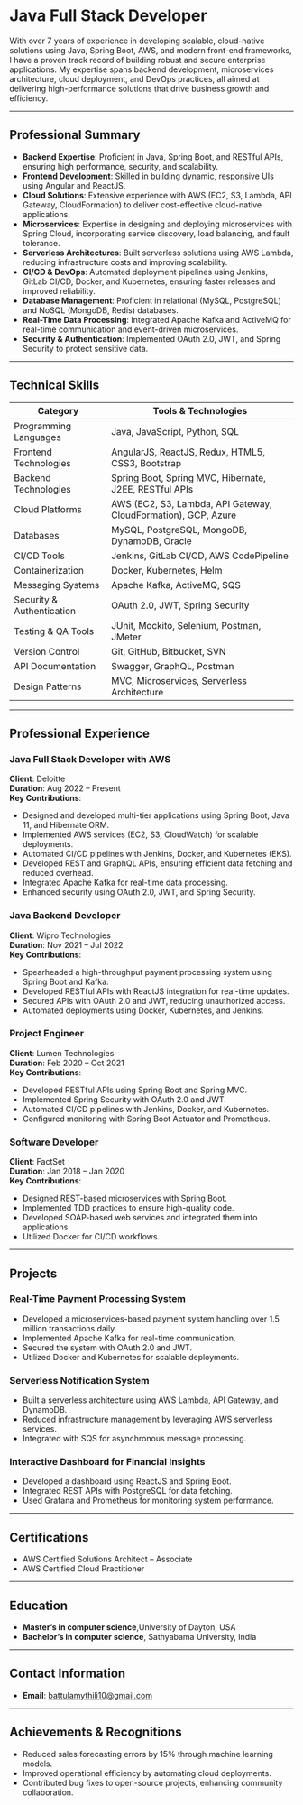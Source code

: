 
# Java Full Stack Developer

With over 7 years of experience in developing scalable, cloud-native solutions using Java, Spring Boot, AWS, and modern front-end frameworks, I have a proven track record of building robust and secure enterprise applications. My expertise spans backend development, microservices architecture, cloud deployment, and DevOps practices, all aimed at delivering high-performance solutions that drive business growth and efficiency.

---

## Professional Summary
- **Backend Expertise**: Proficient in Java, Spring Boot, and RESTful APIs, ensuring high performance, security, and scalability.  
- **Frontend Development**: Skilled in building dynamic, responsive UIs using Angular and ReactJS.  
- **Cloud Solutions**: Extensive experience with AWS (EC2, S3, Lambda, API Gateway, CloudFormation) to deliver cost-effective cloud-native applications.  
- **Microservices**: Expertise in designing and deploying microservices with Spring Cloud, incorporating service discovery, load balancing, and fault tolerance.  
- **Serverless Architectures**: Built serverless solutions using AWS Lambda, reducing infrastructure costs and improving scalability.  
- **CI/CD & DevOps**: Automated deployment pipelines using Jenkins, GitLab CI/CD, Docker, and Kubernetes, ensuring faster releases and improved reliability.  
- **Database Management**: Proficient in relational (MySQL, PostgreSQL) and NoSQL (MongoDB, Redis) databases.  
- **Real-Time Data Processing**: Integrated Apache Kafka and ActiveMQ for real-time communication and event-driven microservices.  
- **Security & Authentication**: Implemented OAuth 2.0, JWT, and Spring Security to protect sensitive data.

---

## Technical Skills

| **Category**            | **Tools & Technologies**                                                                   |
|-------------------------|--------------------------------------------------------------------------------------------|
| Programming Languages   | Java, JavaScript, Python, SQL                                                             |
| Frontend Technologies   | AngularJS, ReactJS, Redux, HTML5, CSS3, Bootstrap                                         |
| Backend Technologies    | Spring Boot, Spring MVC, Hibernate, J2EE, RESTful APIs                                    |
| Cloud Platforms         | AWS (EC2, S3, Lambda, API Gateway, CloudFormation), GCP, Azure                            |
| Databases               | MySQL, PostgreSQL, MongoDB, DynamoDB, Oracle                                              |
| CI/CD Tools             | Jenkins, GitLab CI/CD, AWS CodePipeline                                                   |
| Containerization        | Docker, Kubernetes, Helm                                                                   |
| Messaging Systems       | Apache Kafka, ActiveMQ, SQS                                                                |
| Security & Authentication | OAuth 2.0, JWT, Spring Security                                                          |
| Testing & QA Tools      | JUnit, Mockito, Selenium, Postman, JMeter                                                 |
| Version Control         | Git, GitHub, Bitbucket, SVN                                                                |
| API Documentation       | Swagger, GraphQL, Postman                                                                  |
| Design Patterns         | MVC, Microservices, Serverless Architecture                                               |

---

## Professional Experience

### Java Full Stack Developer with AWS  
**Client**: Deloitte  
**Duration**: Aug 2022 – Present  
**Key Contributions**:  
- Designed and developed multi-tier applications using Spring Boot, Java 11, and Hibernate ORM.  
- Implemented AWS services (EC2, S3, CloudWatch) for scalable deployments.  
- Automated CI/CD pipelines with Jenkins, Docker, and Kubernetes (EKS).  
- Developed REST and GraphQL APIs, ensuring efficient data fetching and reduced overhead.  
- Integrated Apache Kafka for real-time data processing.  
- Enhanced security using OAuth 2.0, JWT, and Spring Security.

### Java Backend Developer  
**Client**: Wipro Technologies  
**Duration**: Nov 2021 – Jul 2022  
**Key Contributions**:  
- Spearheaded a high-throughput payment processing system using Spring Boot and Kafka.  
- Developed RESTful APIs with ReactJS integration for real-time updates.  
- Secured APIs with OAuth 2.0 and JWT, reducing unauthorized access.  
- Automated deployments using Docker, Kubernetes, and Jenkins.

### Project Engineer  
**Client**: Lumen Technologies  
**Duration**: Feb 2020 – Oct 2021  
**Key Contributions**:  
- Developed RESTful APIs using Spring Boot and Spring MVC.  
- Implemented Spring Security with OAuth 2.0 and JWT.  
- Automated CI/CD pipelines with Jenkins, Docker, and Kubernetes.  
- Configured monitoring with Spring Boot Actuator and Prometheus.

### Software Developer  
**Client**: FactSet  
**Duration**: Jan 2018 – Jan 2020  
**Key Contributions**:  
- Designed REST-based microservices with Spring Boot.  
- Implemented TDD practices to ensure high-quality code.  
- Developed SOAP-based web services and integrated them into applications.  
- Utilized Docker for CI/CD workflows.

---

## Projects

### Real-Time Payment Processing System
- Developed a microservices-based payment system handling over 1.5 million transactions daily.  
- Implemented Apache Kafka for real-time communication.  
- Secured the system with OAuth 2.0 and JWT.  
- Utilized Docker and Kubernetes for scalable deployments.

### Serverless Notification System
- Built a serverless architecture using AWS Lambda, API Gateway, and DynamoDB.  
- Reduced infrastructure management by leveraging AWS serverless services.  
- Integrated with SQS for asynchronous message processing.

### Interactive Dashboard for Financial Insights
- Developed a dashboard using ReactJS and Spring Boot.  
- Integrated REST APIs with PostgreSQL for data fetching.  
- Used Grafana and Prometheus for monitoring system performance.

---

## Certifications
- AWS Certified Solutions Architect – Associate  
- AWS Certified Cloud Practitioner

---

## Education
- **Master’s in computer science**,University of Dayton, USA
- **Bachelor’s in computer science**, Sathyabama University, India

---

## Contact Information
- **Email**: battulamythili10@gmail.com  
---

## Achievements & Recognitions
- Reduced sales forecasting errors by 15% through machine learning models.  
- Improved operational efficiency by automating cloud deployments.  
- Contributed bug fixes to open-source projects, enhancing community collaboration.


